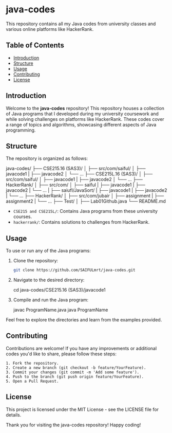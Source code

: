 # java-codes

This repository contains all my Java codes from university classes and various online platforms like HackerRank.

## Table of Contents

- [Introduction](#introduction)
- [Structure](#structure)
- [Usage](#usage)
- [Contributing](#contributing)
- [License](#license)

## Introduction

Welcome to the **java-codes** repository! This repository houses a collection of Java programs that I developed during my university coursework and while solving challenges on platforms like HackerRank. These codes cover a range of topics and algorithms, showcasing different aspects of Java programming.

## Structure

The repository is organized as follows:

java-codes/
├── CSE215.16 (SAS3)/
│ ├── src/com/saiful/
│   ├── javacode1
|   ├── javacode2
│   └── ...
├── CSE215L.16 (SAS3)/
│ ├── src/com/saiful/
│   ├── javacode1
|   ├── javacode2
│   └── ...
├── HackerRank/
│ ├── src/com/
│   ├── saiful
|     ├── javacode1
|     ├── javacode2
|     └── ...
|   ├── saiufl/JavaSort/
|     ├── javacode1
|     ├── javacode2
|     └── ... 
├── HackerRank/
│ ├── src/com/jubair
│   ├── assignment
|   ├── assignment2
|   └── ...
├── Test/
│ ├── Lab01Github.java
└── README.md


- `CSE215 and CSE215L/`: Contains Java programs from these university courses.
- `hackerrank/`: Contains solutions to challenges from HackerRank.

## Usage

To use or run any of the Java programs:

1. Clone the repository:

   ```sh
   git clone https://github.com/SAIFULmrt/java-codes.git

2. Navigate to the desired directory:

   cd java-codes/CSE215.16 (SAS3)/javacode1

3. Compile and run the Java program:

   javac ProgramName.java
   java ProgramName

Feel free to explore the directories and learn from the examples provided.

## Contributing

Contributions are welcome! If you have any improvements or additional codes you'd like to share, please follow these steps:

    1. Fork the repository.
    2. Create a new branch (git checkout -b feature/YourFeature).
    3. Commit your changes (git commit -m 'Add some feature').
    4. Push to the branch (git push origin feature/YourFeature).
    5. Open a Pull Request.


## License

This project is licensed under the MIT License - see the LICENSE file for details.

Thank you for visiting the java-codes repository! Happy coding!
